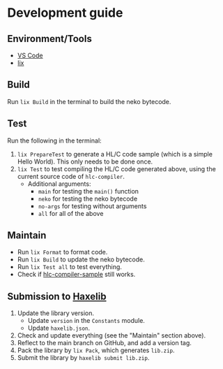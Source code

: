 # Development guide

## Environment/Tools

- [VS Code](https://code.visualstudio.com/)
- [lix](https://github.com/lix-pm/lix.client)


## Build

Run `lix Build` in the terminal to build the neko bytecode.


## Test

Run the following in the terminal:

1. `lix PrepareTest` to generate a HL/C code sample (which is a simple Hello World). This only needs to be done once.
1. `lix Test` to test compiling the HL/C code generated above, using the current source code of `hlc-compiler`.
    - Additional arguments:
        - `main` for testing the `main()` function
        - `neko` for testing the neko bytecode
        - `no-args` for testing without arguments
        - `all` for all of the above


## Maintain

- Run `lix Format` to format code.
- Run `lix Build` to update the neko bytecode.
- Run `lix Test all` to test everything.
- Check if [hlc-compiler-sample](https://github.com/fal-works/hlc-compiler-sample) still works.


## Submission to [Haxelib](https://lib.haxe.org/)

1. Update the library version.
    - Update `version` in the `Constants` module.
    - Update `haxelib.json`.
1. Check and update everything (see the "Maintain" section above).
1. Reflect to the main branch on GitHub, and add a version tag.
1. Pack the library by `lix Pack`, which generates `lib.zip`.
1. Submit the library by `haxelib submit lib.zip`.
